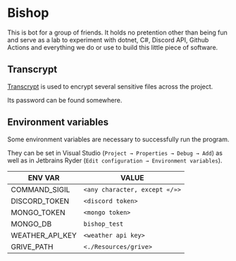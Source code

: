 ﻿# Bishop

This is bot for a group of friends. It holds no pretention other than being fun and serve as a lab to experiment with
dotnet, C#, Discord API, Github Actions and everything we do or use to build this little piece of software.

## Transcrypt

[Transcrypt](https://github.com/elasticdog/transcrypt) is used to encrypt several sensitive files across the project.

Its password can be found somewhere.

## Environment variables

Some environment variables are necessary to successfully run the program.

They can be set in Visual Studio (`Project → Properties → Debug → Add`) as well as in Jetbrains
Ryder (`Edit configuration → Environment variables`).

| ENV VAR         | VALUE                         |
|-----------------|-------------------------------|
| COMMAND_SIGIL   | `<any character, except «/»>` |
| DISCORD_TOKEN   | `<discord token>`             |
| MONGO_TOKEN     | `<mongo token>`               |
| MONGO_DB        | `bishop_test`                 |
| WEATHER_API_KEY | `<weather api key>`           |
| GRIVE_PATH      | `<./Resources/grive>`         |
